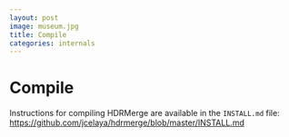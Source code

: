 ```yaml
---
layout: post
image: museum.jpg
title: Compile
categories: internals
---
```


# Compile

Instructions for compiling HDRMerge are available in the `INSTALL.md` file:
https://github.com/jcelaya/hdrmerge/blob/master/INSTALL.md
